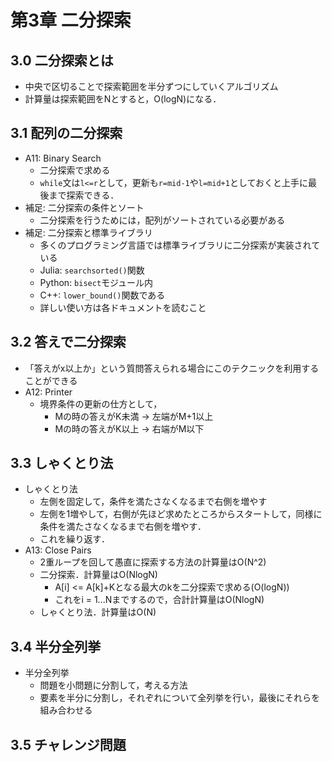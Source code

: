 # 第3章 二分探索
## 3.0 二分探索とは
- 中央で区切ることで探索範囲を半分ずつにしていくアルゴリズム
- 計算量は探索範囲をNとすると，O(logN)になる．

## 3.1 配列の二分探索
- A11: Binary Search
    - 二分探索で求める
    - `while`文は`l<=r`として，更新も`r=mid-1`や`l=mid+1`としておくと上手に最後まで探索できる．
- 補足: 二分探索の条件とソート
    - 二分探索を行うためには，配列がソートされている必要がある
- 補足: 二分探索と標準ライブラリ
    - 多くのプログラミング言語では標準ライブラリに二分探索が実装されている
    - Julia: `searchsorted()`関数
    - Python: `bisect`モジュール内
    - C++: `lower_bound()`関数である
    - 詳しい使い方は各ドキュメントを読むこと


## 3.2 答えで二分探索
- 「答えがx以上か」という質問答えられる場合にこのテクニックを利用することができる
- A12: Printer
    - 境界条件の更新の仕方として，
        - Mの時の答えがK未満 -> 左端がM+1以上
        - Mの時の答えがK以上 -> 右端がM以下

## 3.3 しゃくとり法
- しゃくとり法
    - 左側を固定して，条件を満たさなくなるまで右側を増やす
    - 左側を1増やして，右側が先ほど求めたところからスタートして，同様に条件を満たさなくなるまで右側を増やす．
    - これを繰り返す．
- A13: Close Pairs
    - 2重ループを回して愚直に探索する方法の計算量はO(N^2)
    - 二分探索．計算量はO(NlogN)
        - A[i] <= A[k]+Kとなる最大のkを二分探索で求める(O(logN))
        - これをi = 1...Nまでするので，合計計算量はO(NlogN)
    - しゃくとり法．計算量はO(N)

## 3.4 半分全列挙
- 半分全列挙
    - 問題を小問題に分割して，考える方法
    - 要素を半分に分割し，それぞれについて全列挙を行い，最後にそれらを組み合わせる

## 3.5 チャレンジ問題
